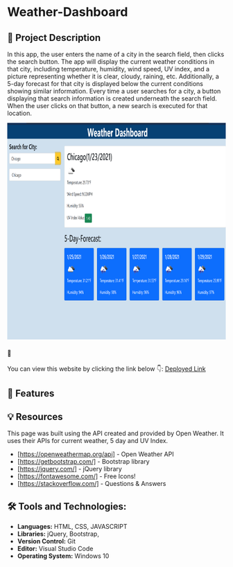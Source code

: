 # Weather-Dashboard
##  :page_with_curl: Project Description
In this app, the user enters the name of a city in the search field, then clicks the search button. The app will display the current weather conditions in that city, including temperature, humidity, wind speed, UV index, and a picture representing whether it is clear, cloudy, raining, etc. Additionally, a 5-day forecast for that city is displayed below the current conditions showing similar information.
Every time a user searches for a city, a button displaying that search information is created underneath the search field. When the user clicks on that button, a new search is executed for that location.

<img src="assets\Screenshot.png" width=600 height=500>

#### :link:
You can view this website by clicking the link below :point_down::
 [Deployed Link]()

## :memo: Features


## :bulb: Resources
This page was built using the API created and provided by Open Weather. It uses their APIs for current weather, 5 day and UV Index.

- [https://openweathermap.org/api] - Open Weather API
- [https://getbootstrap.com/] - Bootstrap library
- [https://jquery.com/] - jQuery library
- [https://fontawesome.com/] - Free Icons!
- [https://stackoverflow.com/] - Questions & Answers

## :hammer_and_wrench: Tools and Technologies:
 - **Languages:** HTML, CSS, JAVASCRIPT
 - **Libraries:** jQuery, Bootstrap, 
 - **Version Control:** Git
 - **Editor:** Visual Studio Code
 - **Operating System:** Windows 10